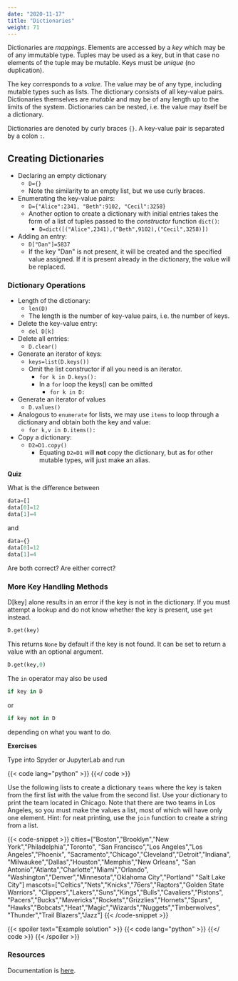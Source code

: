 ```yaml
---
date: "2020-11-17"
title: "Dictionaries"
weight: 71
---
```


Dictionaries are _mappings_.  Elements are accessed by a _key_ which may be of any immutable type. Tuples may be used as a key, but in that case no elements of the tuple may be mutable.  Keys must be _unique_ (no duplication).

The key corresponds to a _value_.  The value may be of any type, including mutable types such as lists. The dictionary consists of all key-value pairs.  Dictionaries themselves are _mutable_ and may be of any length up to the limits of the system.  Dictionaries can be nested, i.e. the value may itself be a dictionary.

Dictionaries are denoted by curly braces `{}`.  A key-value pair is separated by a colon `:`.

## Creating Dictionaries

* Declaring an empty dictionary
  * `D={}`
  * Note the similarity to an empty list, but we use curly braces.
* Enumerating the key-value pairs:
  * `D={"Alice":2341, "Beth":9102, "Cecil":3258}`
  * Another option to create a dictionary with initial entries takes the form of a list of tuples passed to the _constructor_ function `dict()`:
    * `D=dict([("Alice",2341),("Beth",9102),("Cecil",3258)])`
* Adding an entry:
  * `D["Dan"]=5837`
  * If the key \"Dan\" is not present, it will be created and the specified value assigned.  If it is present already in the dictionary, the value will be replaced.

### Dictionary Operations

* Length of the dictionary:
  * `len(D)`
  * The length is the number of key-value pairs, i.e. the number of keys.
* Delete the key-value entry:
  * `del D[k]`
* Delete all entries:
  * `D.clear()`
* Generate an iterator of keys:
  * `keys=list(D.keys())`
  * Omit the list constructor if all you need is an iterator.
    * `for k in D.keys():`
    * In a `for` loop the keys() can be omitted
      * `for k in D:`
* Generate an iterator of values
  * `D.values()`
* Analogous to `enumerate` for lists, we may use `items` to loop through a dictionary and obtain both the key and value:
  * `for k,v in D.items():`
* Copy a dictionary:
  * `D2=D1.copy()`
    * Equating `D2=D1` will **not** copy the dictionary, but as for other mutable types, will just make an alias.

**Quiz**

What is the difference between

```python
data=[]
data[0]=12
data[1]=4
```
and 
```python
data={}
data[0]=12
data[1]=4
```
Are both correct? Are either correct?

### More Key Handling Methods

D[key] alone results in an error if the key is not in the dictionary.  If you must attempt a lookup and do not know whether the key is present, use `get` instead.  

```python
D.get(key)
```
This returns `None` by default if the key is not found.  It can be set to return a value with an optional argument.
```python
D.get(key,0)
```

The `in` operator may also be used 
```python
if key in D
```
or
```python
if key not in D
```
depending on what you want to do.

**Exercises**

Type into Spyder or JupyterLab and run

{{< code lang="python" >}}
    [](/content/courses/python-introduction/exercises/dictionary_demo.py)
{{</ code >}}

Use the following lists to create a dictionary `teams` where the key is taken from the first list with the value from the second list.  Use your dictionary to print the team located in Chicago.  Note that there are two teams in Los Angeles, so you must make the values a list, most of which will have only one element. Hint: for neat printing, use the `join` function to create a string from a list.

{{< code-snippet  >}}
cities=["Boston","Brooklyn","New York","Philadelphia","Toronto",
        "San Francisco","Los Angeles","Los Angeles","Phoenix",
        "Sacramento","Chicago","Cleveland","Detroit","Indiana",
        "Milwaukee","Dallas","Houston","Memphis","New Orleans",
        "San Antonio","Atlanta","Charlotte","Miami","Orlando",
        "Washington","Denver","Minnesota","Oklahoma City","Portland" 
        "Salt Lake City"]
mascots=["Celtics","Nets","Knicks","76ers","Raptors","Golden State Warriors",
         "Clippers","Lakers","Suns","Kings","Bulls","Cavaliers","Pistons",
         "Pacers","Bucks","Mavericks","Rockets","Grizzlies","Hornets","Spurs",
         "Hawks","Bobcats","Heat","Magic","Wizards","Nuggets","Timberwolves",
         "Thunder","Trail Blazers","Jazz"]
{{< /code-snippet >}}

{{< spoiler text="Example solution" >}}
{{< code lang="python" >}}
    [](/content/courses/python-introduction/exercises/create_dictionary.py)
{{</ code >}}
{{< /spoiler >}}

### Resources

Documentation is [here](https://docs.python.org/3/tutorial/datastructures.html#dictionaries).

